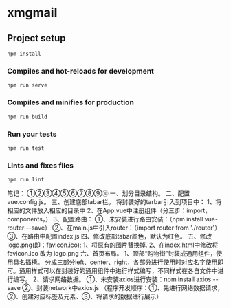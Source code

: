 # xmgmail

## Project setup
```
npm install
```

### Compiles and hot-reloads for development
```
npm run serve
```

### Compiles and minifies for production
```
npm run build
```

### Run your tests
```
npm run test
```

### Lints and fixes files
```
npm run lint
```


笔记：     ①②③④⑤⑥⑦⑧⑨⑩
一、划分目录结构。
二、配置vue.config.js。
三、创建底部tabar栏。
    将封装好的tarbar引入到项目中：
      1、将相应的文件放入相应的目录中
      2、在App.vue中注册组件（分三步：import，components，<main-tab-bar></main-tab-bar>）
      3、配置路由：
        ①、未安装进行路由安装：（npm install vue-router --save）
        ②、在main.js中引入router：（import router from './router'）
        ③、在路由中配置index.js
四、修改底部tabar颜色，默认为红色。
    <tab-bar-item link="/home">
    <!-- <tab-bar-item path="/home" activeColor="green"> 修改底部tabar颜色，默认为红色-->
五、修改logo.png(即：favicon.ico):
    1、将原有的图片替换掉.
    2、在index.html中修改将 favicon.ico 改为 logo.png
六、首页布局。
    1、顶部“购物街”封装成通用组件，使用具名插槽。
      分成三部分left、center、right，各部分进行使用时对应名字使用即可。通用样式可以在封装好的通用组件中进行样式编写，不同样式在各自文件中进行编写。
    2、请求网络数据。
      ①、未安装axios进行安装：npm install axios --save
      ②、封装network中axios.js  （程序开发顺序：①、先进行网络数据请求，②、创建对应标签及元素、③、将请求的数据进行展示）

